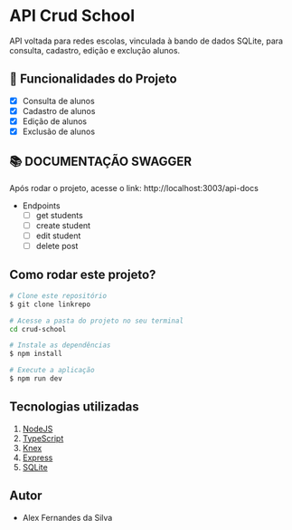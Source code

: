 # API Crud School

API voltada para redes escolas, vinculada à bando de dados SQLite, para consulta, cadastro, edição e exclução alunos.

## 🔧 Funcionalidades do Projeto
- [x] Consulta de alunos
- [x] Cadastro de alunos
- [x] Edição de alunos
- [x] Exclusão de alunos

## 📚 DOCUMENTAÇÃO SWAGGER
Após rodar o projeto, acesse o link: http://localhost:3003/api-docs

- Endpoints
    - [ ]  get students
    - [ ]  create student    
    - [ ]  edit student
    - [ ]  delete post

## Como rodar este projeto?
```bash
# Clone este repositório
$ git clone linkrepo

# Acesse a pasta do projeto no seu terminal
cd crud-school

# Instale as dependências
$ npm install

# Execute a aplicação
$ npm run dev
```

## Tecnologias utilizadas
1. [NodeJS](https://nodejs.org/)
2. [TypeScript](https://www.typescriptlang.org/)
3. [Knex](https://knexjs.org/)
4. [Express](https://expressjs.com/)
5. [SQLite](https://www.sqlite.org/index.html)

## Autor
 - Alex Fernandes da Silva
